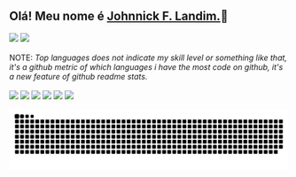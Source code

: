 ## Olá! Meu nome é [Johnnick F. Landim.](https://www.linkedin.com/in/johnnickjf/)👋

 <div>
  <a href="https://github.com/johnnickjf"></a>
  <img height="150em" src="https://github-readme-stats.vercel.app/api?username=johnnickjf&show_icons=true&theme=react&include_all_commits=true&count_private=true"/>
  <img height="150em" src="https://github-readme-stats.vercel.app/api/top-langs/?username=johnnickjf&layout=compact&langs_count=16&theme=react"/>
</div>

 <br>
 
 <div>
   NOTE: <i>Top languages does not indicate my skill level or something like that, it's a github metric of which languages i have the most code on github, it's a new      feature of github readme stats.</i>
 </div>

<br>

<div> 
  <a href="https://www.linkedin.com/in/johnnickjf/" target="_blank"><img src="https://img.shields.io/badge/-LinkedIn-blue?style=for-the-badge&logo=Linkedin&logoColor=white" target="_blank"></a>
  <a href="https://discord.gg/7ue5tKB" target="_blank"><img src="https://img.shields.io/badge/Discord-7289DA?style=for-the-badge&logo=discord&logoColor=white" target="_blank"></a>
 	<a href="https://www.twitch.tv/jakefakez" target="_blank"><img src="https://img.shields.io/badge/Twitch-9146FF?style=for-the-badge&logo=twitch&logoColor=white" target="_blank"></a>
  <a href="https://instagram.com/johnnickjf" target="_blank"><img src="https://img.shields.io/badge/-Instagram-%23E4405F?style=for-the-badge&logo=instagram&logoColor=white" target="_blank"></a>
  <a href="https://open.spotify.com/user/jakefakejf" target="_blank"><img src="https://img.shields.io/badge/spotify-81b71?style=for-the-badge&logo=spotify&logoColor=white" target="_blank"></a>
  <a href = "mailto:johnnick.landim@gmail.com"><img src="https://img.shields.io/badge/-Email-%23333?style=for-the-badge&logo=Email&logoColor=white" target="_blank"></a>
  
  ![Snake animation](https://github.com/johnnickjf/johnnickjf/blob/output/github-contribution-grid-snake.svg)

</div>
